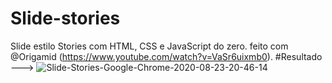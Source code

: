 # Slide-stories
Slide estilo Stories com HTML, CSS e JavaScript do zero.
feito com @Origamid (https://www.youtube.com/watch?v=VaSr6uixmb0).
#Resultado --->
![Slide-Stories-Google-Chrome-2020-08-23-20-46-14](https://user-images.githubusercontent.com/61056048/90991920-e93fc080-e582-11ea-8183-347fbabd1de9.gif)

